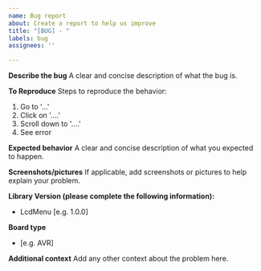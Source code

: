 ```yaml
---
name: Bug report
about: Create a report to help us improve
title: "[BUG] - "
labels: bug
assignees: ''

---
```


**Describe the bug**
A clear and concise description of what the bug is.

**To Reproduce**
Steps to reproduce the behavior:
1. Go to '...'
2. Click on '....'
3. Scroll down to '....'
4. See error

**Expected behavior**
A clear and concise description of what you expected to happen.

**Screenshots/pictures**
If applicable, add screenshots or pictures to help explain your problem.

**Library Version (please complete the following information):**
 - LcdMenu [e.g. 1.0.0]

**Board type**
- [e.g. AVR]

**Additional context**
Add any other context about the problem here.
